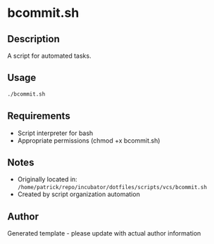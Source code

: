 # bcommit.sh

## Description
A script for automated tasks.

## Usage
```bash
./bcommit.sh
```

## Requirements
- Script interpreter for bash
- Appropriate permissions (chmod +x bcommit.sh)

## Notes
- Originally located in: `/home/patrick/repo/incubator/dotfiles/scripts/vcs/bcommit.sh`
- Created by script organization automation

## Author
Generated template - please update with actual author information
